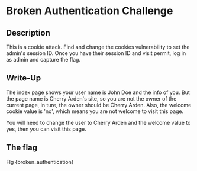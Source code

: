 # Broken Authentication Challenge

## Description

This is a cookie attack. Find and change the cookies vulnerability to set the admin's session ID.
Once you have their session ID and visit permit, log in as admin and capture the flag.

## Write-Up

The index page shows your user name is John Doe and the info of you. But the page name is Cherry Arden's site, 
so you are not the owner of the current page, in ture, the owner should be Cherry Arden.
Also, the welcome cookie value is 'no', which means you are not welcome to visit this page. 
	
You will need to change the user to Cherry Arden and the welcome value to yes, then you can visit this page.

## The flag

Flg {broken_authentication}